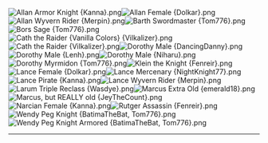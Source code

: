 ![Allan Armor Knight {Kanna}.png](https://raw.githubusercontent.com/Klokinator/FE-Repo/main/Portrait%20Repository/FE06%20Mugs%20(Binding%20Blade)/Alternate%20Classes%20and%20Genders/Allan%20Armor%20Knight%20%7BKanna%7D.png "Allan Armor Knight {Kanna}.png")![Allan Female {Dolkar}.png](https://raw.githubusercontent.com/Klokinator/FE-Repo/main/Portrait%20Repository/FE06%20Mugs%20(Binding%20Blade)/Alternate%20Classes%20and%20Genders/Allan%20Female%20%7BDolkar%7D.png "Allan Female {Dolkar}.png")![Allan Wyvern Rider {Merpin}.png](https://raw.githubusercontent.com/Klokinator/FE-Repo/main/Portrait%20Repository/FE06%20Mugs%20(Binding%20Blade)/Alternate%20Classes%20and%20Genders/Allan%20Wyvern%20Rider%20%7BMerpin%7D.png "Allan Wyvern Rider {Merpin}.png")![Barth Swordmaster {Tom776}.png](https://raw.githubusercontent.com/Klokinator/FE-Repo/main/Portrait%20Repository/FE06%20Mugs%20(Binding%20Blade)/Alternate%20Classes%20and%20Genders/Barth%20Swordmaster%20(Tom776).png "Barth Swordmaster {Tom776}.png")![Bors Sage {Tom776}.png](https://raw.githubusercontent.com/Klokinator/FE-Repo/main/Portrait%20Repository/FE06%20Mugs%20(Binding%20Blade)/Alternate%20Classes%20and%20Genders/Bors%20Sage%20(Tom776).png "Bors Sage {Tom776}.png")![Cath the Raider {Vanilla Colors} {Vilkalizer}.png](https://raw.githubusercontent.com/Klokinator/FE-Repo/main/Portrait%20Repository/FE06%20Mugs%20(Binding%20Blade)/Alternate%20Classes%20and%20Genders/Cath%20the%20Raider%20(Vanilla%20Colors)%20%7BVilkalizer%7D.png "Cath the Raider {Vanilla Colors} {Vilkalizer}.png")![Cath the Raider {Vilkalizer}.png](https://raw.githubusercontent.com/Klokinator/FE-Repo/main/Portrait%20Repository/FE06%20Mugs%20(Binding%20Blade)/Alternate%20Classes%20and%20Genders/Cath%20the%20Raider%20%7BVilkalizer%7D.png "Cath the Raider {Vilkalizer}.png")![Dorothy Male {DancingDanny}.png](https://raw.githubusercontent.com/Klokinator/FE-Repo/main/Portrait%20Repository/FE06%20Mugs%20(Binding%20Blade)/Alternate%20Classes%20and%20Genders/Dorothy%20Male%20(DancingDanny).png "Dorothy Male {DancingDanny}.png")![Dorothy Male {Lenh}.png](https://raw.githubusercontent.com/Klokinator/FE-Repo/main/Portrait%20Repository/FE06%20Mugs%20(Binding%20Blade)/Alternate%20Classes%20and%20Genders/Dorothy%20Male%20(Lenh).png "Dorothy Male {Lenh}.png")![Dorothy Male {Niharu}.png](https://raw.githubusercontent.com/Klokinator/FE-Repo/main/Portrait%20Repository/FE06%20Mugs%20(Binding%20Blade)/Alternate%20Classes%20and%20Genders/Dorothy%20Male%20(Niharu).png "Dorothy Male {Niharu}.png")![Dorothy Myrmidon {Tom776}.png](https://raw.githubusercontent.com/Klokinator/FE-Repo/main/Portrait%20Repository/FE06%20Mugs%20(Binding%20Blade)/Alternate%20Classes%20and%20Genders/Dorothy%20Myrmidon%20(Tom776).png "Dorothy Myrmidon {Tom776}.png")![Klein the Knight {Fenreir}.png](https://raw.githubusercontent.com/Klokinator/FE-Repo/main/Portrait%20Repository/FE06%20Mugs%20(Binding%20Blade)/Alternate%20Classes%20and%20Genders/Klein%20the%20Knight%20%7BFenreir%7D.png "Klein the Knight {Fenreir}.png")![Lance Female {Dolkar}.png](https://raw.githubusercontent.com/Klokinator/FE-Repo/main/Portrait%20Repository/FE06%20Mugs%20(Binding%20Blade)/Alternate%20Classes%20and%20Genders/Lance%20Female%20%7BDolkar%7D.png "Lance Female {Dolkar}.png")![Lance Mercenary {NightKnight77}.png](https://raw.githubusercontent.com/Klokinator/FE-Repo/main/Portrait%20Repository/FE06%20Mugs%20(Binding%20Blade)/Alternate%20Classes%20and%20Genders/Lance%20Mercenary%20%7BNightKnight77%7D.png "Lance Mercenary {NightKnight77}.png")![Lance Pirate {Kanna}.png](https://raw.githubusercontent.com/Klokinator/FE-Repo/main/Portrait%20Repository/FE06%20Mugs%20(Binding%20Blade)/Alternate%20Classes%20and%20Genders/Lance%20Pirate%20%7BKanna%7D.png "Lance Pirate {Kanna}.png")![Lance Wyvern Rider {Merpin}.png](https://raw.githubusercontent.com/Klokinator/FE-Repo/main/Portrait%20Repository/FE06%20Mugs%20(Binding%20Blade)/Alternate%20Classes%20and%20Genders/Lance%20Wyvern%20Rider%20%7BMerpin%7D.png "Lance Wyvern Rider {Merpin}.png")![Larum Triple Reclass {Wasdye}.png](https://raw.githubusercontent.com/Klokinator/FE-Repo/main/Portrait%20Repository/FE06%20Mugs%20(Binding%20Blade)/Alternate%20Classes%20and%20Genders/Larum%20Triple%20Reclass%20%7BWasdye%7D.png "Larum Triple Reclass {Wasdye}.png")![Marcus Extra Old {emerald18}.png](https://raw.githubusercontent.com/Klokinator/FE-Repo/main/Portrait%20Repository/FE06%20Mugs%20(Binding%20Blade)/Alternate%20Classes%20and%20Genders/Marcus%20Extra%20Old%20(emerald18).png "Marcus Extra Old {emerald18}.png")![Marcus, but REALLY old {JeyTheCount}.png](https://raw.githubusercontent.com/Klokinator/FE-Repo/main/Portrait%20Repository/FE06%20Mugs%20(Binding%20Blade)/Alternate%20Classes%20and%20Genders/Marcus,%20but%20REALLY%20old%20(JeyTheCount).png "Marcus, but REALLY old {JeyTheCount}.png")![Narcian Female {Kanna}.png](https://raw.githubusercontent.com/Klokinator/FE-Repo/main/Portrait%20Repository/FE06%20Mugs%20(Binding%20Blade)/Alternate%20Classes%20and%20Genders/Narcian%20Female%20%7BKanna%7D.png "Narcian Female {Kanna}.png")![Rutger Assassin {Fenreir}.png](https://raw.githubusercontent.com/Klokinator/FE-Repo/main/Portrait%20Repository/FE06%20Mugs%20(Binding%20Blade)/Alternate%20Classes%20and%20Genders/Rutger%20Assassin%20%7BFenreir%7D.png "Rutger Assassin {Fenreir}.png")![Wendy Peg Knight {BatimaTheBat, Tom776}.png](https://raw.githubusercontent.com/Klokinator/FE-Repo/main/Portrait%20Repository/FE06%20Mugs%20(Binding%20Blade)/Alternate%20Classes%20and%20Genders/Wendy%20Peg%20Knight%20(BatimaTheBat,%20Tom776).png "Wendy Peg Knight {BatimaTheBat, Tom776}.png")![Wendy Peg Knight Armored {BatimaTheBat, Tom776}.png](https://raw.githubusercontent.com/Klokinator/FE-Repo/main/Portrait%20Repository/FE06%20Mugs%20(Binding%20Blade)/Alternate%20Classes%20and%20Genders/Wendy%20Peg%20Knight%20Armored%20(BatimaTheBat,%20Tom776).png "Wendy Peg Knight Armored {BatimaTheBat, Tom776}.png")



----


